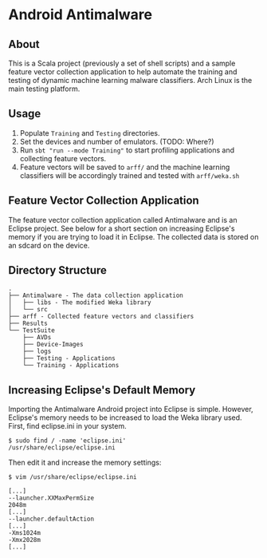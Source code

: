 # Android Antimalware

## About
This is a Scala project (previously a set of shell scripts)
and a sample feature vector collection
application to help automate the training and testing of dynamic machine
learning malware classifiers. Arch Linux is the main testing platform.

## Usage
1. Populate `Training` and `Testing` directories.
2. Set the devices and number of emulators. (TODO: Where?)
3. Run `sbt "run --mode Training"` to start profiling applications
and collecting feature vectors.
4. Feature vectors will be saved to `arff/` and the machine learning
classifiers will be accordingly trained and tested with `arff/weka.sh`

## Feature Vector Collection Application
The feature vector collection application called
Antimalware and is an Eclipse project. See below for a short section
on increasing Eclipse's memory if you are trying to load it in Eclipse.
The collected data is stored on an sdcard on the device.

## Directory Structure
    .
    ├── Antimalware - The data collection application
    │   ├── libs - The modified Weka library
    │   └── src
    ├── arff - Collected feature vectors and classifiers
    ├── Results
    └── TestSuite
        ├── AVDs
        ├── Device-Images
        ├── logs
        ├── Testing - Applications
        └── Training - Applications

## Increasing Eclipse's Default Memory
Importing the Antimalware Android project into Eclipse is simple. However,
Eclipse's memory needs to be increased to load the Weka library used.
First, find eclipse.ini in your system.

    $ sudo find / -name 'eclipse.ini'
    /usr/share/eclipse/eclipse.ini 

Then edit it and increase the memory settings:

    $ vim /usr/share/eclipse/eclipse.ini

    [...]
    --launcher.XXMaxPermSize
    2048m
    [...]
    --launcher.defaultAction
    [...]
    -Xms1024m
    -Xmx2028m
    [...]
